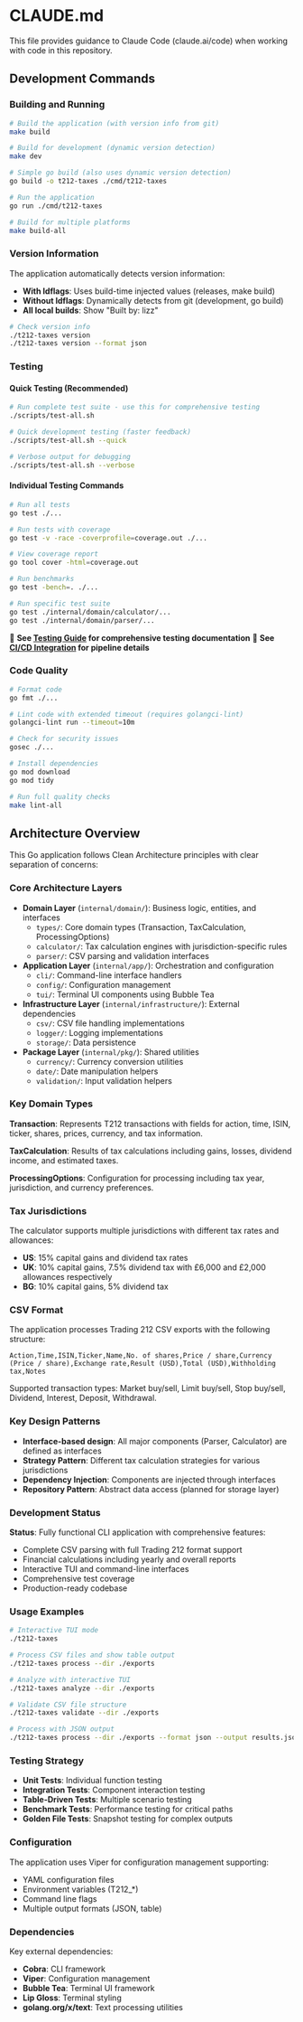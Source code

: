 # CLAUDE.md

This file provides guidance to Claude Code (claude.ai/code) when working with code in this repository.

## Development Commands

### Building and Running
```bash
# Build the application (with version info from git)
make build

# Build for development (dynamic version detection)
make dev

# Simple go build (also uses dynamic version detection)
go build -o t212-taxes ./cmd/t212-taxes

# Run the application
go run ./cmd/t212-taxes

# Build for multiple platforms
make build-all
```

### Version Information
The application automatically detects version information:
- **With ldflags**: Uses build-time injected values (releases, make build)
- **Without ldflags**: Dynamically detects from git (development, go build)
- **All local builds**: Show "Built by: lizz"

```bash
# Check version info
./t212-taxes version
./t212-taxes version --format json
```

### Testing

#### Quick Testing (Recommended)
```bash
# Run complete test suite - use this for comprehensive testing
./scripts/test-all.sh

# Quick development testing (faster feedback)
./scripts/test-all.sh --quick

# Verbose output for debugging
./scripts/test-all.sh --verbose
```

#### Individual Testing Commands
```bash
# Run all tests
go test ./...

# Run tests with coverage
go test -v -race -coverprofile=coverage.out ./...

# View coverage report
go tool cover -html=coverage.out

# Run benchmarks
go test -bench=. ./...

# Run specific test suite
go test ./internal/domain/calculator/...
go test ./internal/domain/parser/...
```

📖 **See [Testing Guide](docs/TESTING.md) for comprehensive testing documentation**
📖 **See [CI/CD Integration](docs/CI_CD_INTEGRATION.md) for pipeline details**

### Code Quality
```bash
# Format code
go fmt ./...

# Lint code with extended timeout (requires golangci-lint)
golangci-lint run --timeout=10m

# Check for security issues
gosec ./...

# Install dependencies
go mod download
go mod tidy

# Run full quality checks
make lint-all
```

## Architecture Overview

This Go application follows Clean Architecture principles with clear separation of concerns:

### Core Architecture Layers
- **Domain Layer** (`internal/domain/`): Business logic, entities, and interfaces
  - `types/`: Core domain types (Transaction, TaxCalculation, ProcessingOptions)
  - `calculator/`: Tax calculation engines with jurisdiction-specific rules
  - `parser/`: CSV parsing and validation interfaces
- **Application Layer** (`internal/app/`): Orchestration and configuration
  - `cli/`: Command-line interface handlers
  - `config/`: Configuration management
  - `tui/`: Terminal UI components using Bubble Tea
- **Infrastructure Layer** (`internal/infrastructure/`): External dependencies
  - `csv/`: CSV file handling implementations
  - `logger/`: Logging implementations
  - `storage/`: Data persistence
- **Package Layer** (`internal/pkg/`): Shared utilities
  - `currency/`: Currency conversion utilities
  - `date/`: Date manipulation helpers
  - `validation/`: Input validation helpers

### Key Domain Types

**Transaction**: Represents T212 transactions with fields for action, time, ISIN, ticker, shares, prices, currency, and tax information.

**TaxCalculation**: Results of tax calculations including gains, losses, dividend income, and estimated taxes.

**ProcessingOptions**: Configuration for processing including tax year, jurisdiction, and currency preferences.

### Tax Jurisdictions

The calculator supports multiple jurisdictions with different tax rates and allowances:
- **US**: 15% capital gains and dividend tax rates
- **UK**: 10% capital gains, 7.5% dividend tax with £6,000 and £2,000 allowances respectively
- **BG**: 10% capital gains, 5% dividend tax

### CSV Format

The application processes Trading 212 CSV exports with the following structure:
```
Action,Time,ISIN,Ticker,Name,No. of shares,Price / share,Currency (Price / share),Exchange rate,Result (USD),Total (USD),Withholding tax,Notes
```

Supported transaction types: Market buy/sell, Limit buy/sell, Stop buy/sell, Dividend, Interest, Deposit, Withdrawal.

### Key Design Patterns

- **Interface-based design**: All major components (Parser, Calculator) are defined as interfaces
- **Strategy Pattern**: Different tax calculation strategies for various jurisdictions
- **Dependency Injection**: Components are injected through interfaces
- **Repository Pattern**: Abstract data access (planned for storage layer)

### Development Status

**Status**: Fully functional CLI application with comprehensive features:
- Complete CSV parsing with full Trading 212 format support
- Financial calculations including yearly and overall reports  
- Interactive TUI and command-line interfaces
- Comprehensive test coverage
- Production-ready codebase

### Usage Examples

```bash
# Interactive TUI mode
./t212-taxes

# Process CSV files and show table output
./t212-taxes process --dir ./exports

# Analyze with interactive TUI
./t212-taxes analyze --dir ./exports

# Validate CSV file structure
./t212-taxes validate --dir ./exports

# Process with JSON output
./t212-taxes process --dir ./exports --format json --output results.json
```

### Testing Strategy

- **Unit Tests**: Individual function testing
- **Integration Tests**: Component interaction testing  
- **Table-Driven Tests**: Multiple scenario testing
- **Benchmark Tests**: Performance testing for critical paths
- **Golden File Tests**: Snapshot testing for complex outputs

### Configuration

The application uses Viper for configuration management supporting:
- YAML configuration files
- Environment variables (T212_*)
- Command line flags
- Multiple output formats (JSON, table)

### Dependencies

Key external dependencies:
- **Cobra**: CLI framework
- **Viper**: Configuration management
- **Bubble Tea**: Terminal UI framework
- **Lip Gloss**: Terminal styling
- **golang.org/x/text**: Text processing utilities